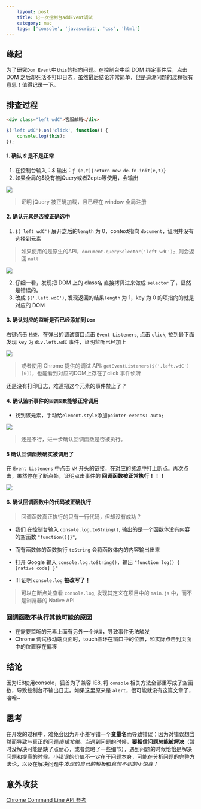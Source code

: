 ```yaml
---
    layout: post
    title: 记一次控制台addEvent调试
    category: mac
    tags: ['console', 'javascript', 'css', 'html']
---
```

## 缘起
为了研究`Dom Event`中`this`的指向问题。在控制台中给 DOM 绑定事件后，点击 DOM 之后却死活不打印日志，虽然最后结论非常简单，但是追溯问题的过程很有意思！值得记录一下。

## 排查过程
```html
<div class="left wdC">客服邮箱</div>
```

```javascript
$('left wdC').on('click', function() {
	console.log(this);
});
```
#### 1. 确认 *$* 是不是正常
1. 在控制台输入：*$* 输出：`ƒ (e,t){return new de.fn.init(e,t)}`
2. 如果全局的$没有被jQuery或者Zepto等使用，会输出

![](//cdn.jiangxiaokun.com/img/blog/event-01.png)

> 证明 jQuery 被正确加载，且已经在 window 全局注册

#### 2. 确认元素是否被正确选中
1. `$('left wdC')` 展开之后的`length` 为 0，context指向 `document`，证明并没有选择到元素
> 如果使用的是原生的API，`document.querySelector('left wdC');`, 则会返回 `null`

![](//cdn.jiangxiaokun.com/img/blog/event-03.png)

2. 仔细一看，发现把 DOM 上的 class名 直接拷贝过来做成 `selector` 了，显然是错误的。
3. 改成 `$('.left.wdC')`, 发现返回的结果`length` 为 1，key 为 0 的项指向的就是对应的 DOM

#### 3. 确认对应的监听是否已经添加到 `Dom`
右键点击 `检查`，在弹出的调试窗口点击 `Event Listeners`, 点击 `click`, 拉到最下面发现 key 为 `div.left.wdC` 事件，证明监听已经加上

![](//cdn.jiangxiaokun.com/img/blog/event-02.png)

> 或者使用 Chrome 提供的调试 API: `getEventListeners($('.left.wdC')[0])`，也能看到对应的DOM上存在了click 事件侦听

还是没有打印日志，难道把这个元素的事件禁止了？

#### 4. 确认监听事件的`回调函数`能够正常调用
- 找到该元素，手动给`element.style`添加`pointer-events: auto;`

![](//cdn.jiangxiaokun.com/img/blog/event-04.png)

> 还是不行，进一步确认回调函数是否被执行。

#### 5 确认回调函数确实被调用了
在 `Event Listeners` 中点击 `VM` 开头的链接，在对应的资源中打上断点。再次点击，果然停在了断点处，证明点击事件的 **回调函数被正常执行！！！**

![](//cdn.jiangxiaokun.com/img/blog/event-06.png)

#### 6. 确认回调函数中的代码被正确执行
> 回调函数真正执行的只有一行代码，但却没有成功？

- 我们 在控制台输入 `console.log.toString()`, 输出的是一个函数体没有内容的空函数 `"function(){}"`,
- 而有函数体的函数执行 `toString` 会将函数体内的内容输出出来
- 打开 Google 输入 `console.log.toString()`，输出 `"function log() { [native code] }"`

- !!! 证明 `console.log` **被改写了！**
> 可以在断点处查看 `console.log`, 发现其定义在项目中的 `main.js` 中，而不是浏览器的 Native API

### 回调函数不执行其他可能的原因
- 在需要监听的元素上面有另外一个`浮层`，导致事件无法触发
- Chrome 调试移动端页面时，touch圆环在窗口中的位置，和实际点击到页面中的位置存在偏移

## 结论
因为IE8使用console，狐首为了兼容 IE8, 将 `console` 相关方法全部重写成了空函数，导致控制台不输出日志。如果这里原来是 `alert`，很可能就没有这篇文章了，哈哈~

## 思考
在开发的过程中，难免会因为开小差写错一个**变量名**而导致错误；因为对错误想当然而导致与真正的问题*南辕北辙*。当遇到问题的时候，**要相信问题总能被解决**（暂时没解决可能是缺了点耐心，或者忽略了一些细节），遇到问题的时候恰恰是解决问题和提高的时候。小错误的价值不一定在于问题本身，可能在分析问题的完整方法论，以及在解决问题中*发现的自己的短板*和*意想不到的小惊喜！*

## 意外收获
[Chrome Command Line API 参考](https://developers.google.cn/web/tools/chrome-devtools/console/command-line-reference?hl=zh-cn)